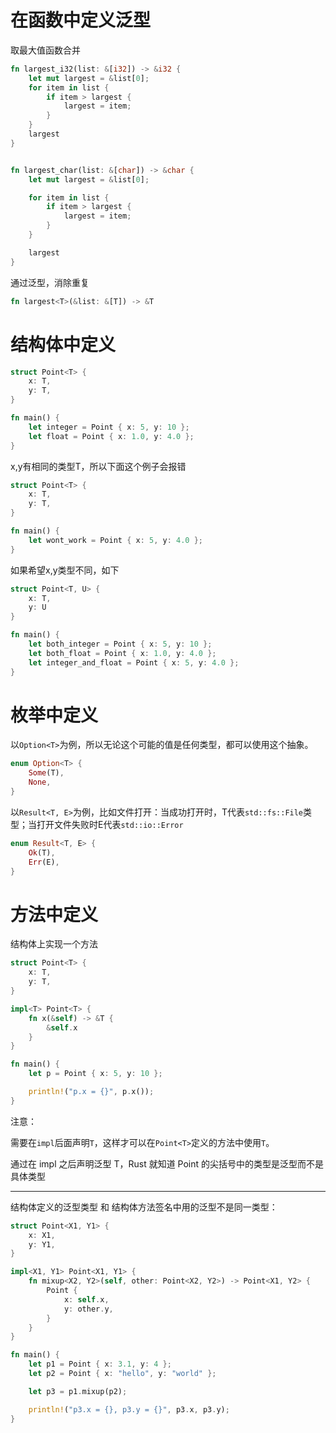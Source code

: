 # 在函数中定义泛型

取最大值函数合并

```rs
fn largest_i32(list: &[i32]) -> &i32 {
    let mut largest = &list[0];
    for item in list {
        if item > largest {
            largest = item;
        }
    }
    largest
}


fn largest_char(list: &[char]) -> &char {
    let mut largest = &list[0];

    for item in list {
        if item > largest {
            largest = item;
        }
    }

    largest
}
```

通过泛型，消除重复

```rs
fn largest<T>(&list: &[T]) -> &T
```

# 结构体中定义

```rs
struct Point<T> {
    x: T,
    y: T,
}

fn main() {
    let integer = Point { x: 5, y: 10 };
    let float = Point { x: 1.0, y: 4.0 };
}
```

x,y有相同的类型T，所以下面这个例子会报错

```rs
struct Point<T> {
    x: T,
    y: T,
}

fn main() {
    let wont_work = Point { x: 5, y: 4.0 };
}
```

如果希望x,y类型不同，如下

```rs
struct Point<T, U> {
    x: T,
    y: U
}

fn main() {
    let both_integer = Point { x: 5, y: 10 };
    let both_float = Point { x: 1.0, y: 4.0 };
    let integer_and_float = Point { x: 5, y: 4.0 };
}
```

# 枚举中定义

以`Option<T>`为例，所以无论这个可能的值是任何类型，都可以使用这个抽象。

```rs
enum Option<T> {
    Some(T),
    None,
}
```

以`Result<T, E>`为例，比如文件打开：当成功打开时，T代表`std::fs::File`类型；当打开文件失败时E代表`std::io::Error`

```rs
enum Result<T, E> {
    Ok(T),
    Err(E),
}
```

# 方法中定义

结构体上实现一个方法

```rs
struct Point<T> {
    x: T,
    y: T,
}

impl<T> Point<T> {
    fn x(&self) -> &T {
        &self.x
    }
}

fn main() {
    let p = Point { x: 5, y: 10 };

    println!("p.x = {}", p.x());
}
```

注意：

需要在`impl`后面声明`T`，这样才可以在`Point<T>`定义的方法中使用`T`。

通过在 impl 之后声明泛型 T，Rust 就知道 Point 的尖括号中的类型是泛型而不是具体类型


--- 

结构体定义的泛型类型 和 结构体方法签名中用的泛型不是同一类型：

```rs
struct Point<X1, Y1> {
    x: X1,
    y: Y1,
}

impl<X1, Y1> Point<X1, Y1> {
    fn mixup<X2, Y2>(self, other: Point<X2, Y2>) -> Point<X1, Y2> {
        Point {
            x: self.x,
            y: other.y,
        }
    }
}

fn main() {
    let p1 = Point { x: 3.1, y: 4 };
    let p2 = Point { x: "hello", y: "world" };

    let p3 = p1.mixup(p2);

    println!("p3.x = {}, p3.y = {}", p3.x, p3.y);
}
```